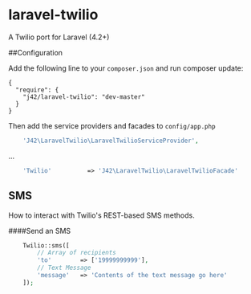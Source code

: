laravel-twilio
================

A Twilio port for Laravel (4.2+)


##Configuration


Add the following line to your `composer.json` and run composer update:

	{
	  "require": {
	    "j42/laravel-twilio": "dev-master"
	  }
	}

Then add the service providers and facades to `config/app.php`

```php
	'J42\LaravelTwilio\LaravelTwilioServiceProvider',
```
...
```php
	'Twilio'		  => 'J42\LaravelTwilio\LaravelTwilioFacade'
```



## SMS

How to interact with Twilio's REST-based SMS methods.

####Send an SMS

```php
	Twilio::sms([
		// Array of recipients
		'to'		=> ['19999999999'],
		// Text Message
		'message'	=> 'Contents of the text message go here'
	]);
```